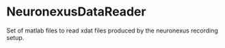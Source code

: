 # NeuronexusDataReader
Set of matlab files to read xdat files produced by the neuronexus recording setup.


